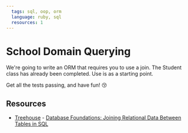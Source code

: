 ```yaml
---
  tags: sql, oop, orm
  language: ruby, sql
  resources: 1
---
```


School Domain Querying
======================

We're going to write an ORM that requires you to use a join. The Student class has already been completed. Use is as a starting point. 

Get all the tests passing, and have fun! :kissing_closed_eyes:

## Resources
* [Treehouse](http://teamtreehouse.com/library/database-foundations) - [Database Foundations: Joining Relational Data Between Tables in SQL](http://teamtreehouse.com/library/database-foundations#joining-relational-data-between-tables-in-sql)
